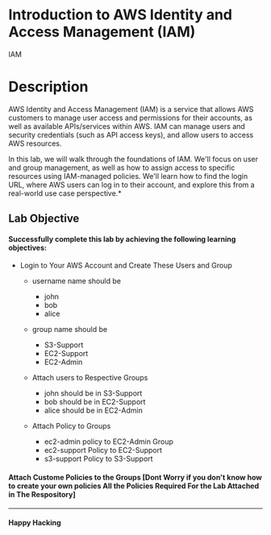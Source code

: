 # Introduction to AWS Identity and Access Management (IAM)

IAM

# Description

AWS Identity and Access Management (IAM) is a service that allows AWS customers to manage user access and permissions for their accounts, as well as available APIs/services within AWS. IAM can manage users and security credentials (such as API access keys), and allow users to access AWS resources.

In this lab, we will walk through the foundations of IAM. We'll focus on user and group management, as well as how to assign access to specific resources using IAM-managed policies. We'll learn how to find the login URL, where AWS users can log in to their account, and explore this from a real-world use case perspective.\*

## Lab Objective

#### Successfully complete this lab by achieving the following learning objectives:

- Login to Your AWS Account and Create These Users and Group

  - username name should be

    - john
    - bob
    - alice

  - group name should be

    - S3-Support
    - EC2-Support
    - EC2-Admin

  - Attach users to Respective Groups

    - john should be in S3-Support
    - bob should be in EC2-Support
    - alice should be in EC2-Admin

  - Attach Policy to Groups
    - ec2-admin policy to EC2-Admin Group
    - ec2-support Policy to EC2-Support
    - s3-support Policy to S3-Support

#### Attach Custome Policies to the Groups [Dont Worry if you don't know how to create your own policies All the Policies Required For the Lab Attached in The Respository]

---

#### Happy Hacking
